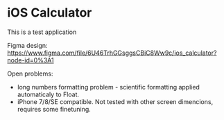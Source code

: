 
# iOS Calculator
This is a test application

Figma design:
https://www.figma.com/file/6U46TrhGGsggsCBiC8Ww9c/ios_calculator?node-id=0%3A1


Open problems:
- long numbers formatting problem - scientific formatting applied automaticaly to Float.
- iPhone 7/8/SE compatible. Not tested with other screen dimencions, requires some finetuning.
